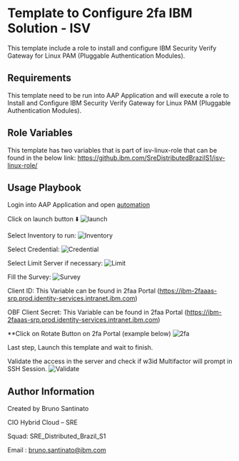 Template to Configure 2fa IBM Solution - ISV 
=========

This template include a role to install and configure IBM Security Verify Gateway for Linux PAM (Pluggable Authentication Modules). 

Requirements
------------

This template need to be run into AAP Application and will execute a role to Install and Configure IBM Security Verify Gateway for Linux PAM (Pluggable Authentication Modules).

Role Variables
--------------

This template has two variables that is part of isv-linux-role that can be found in the below link:
https://github.ibm.com/SreDistributedBrazilS1/isv-linux-role/

Usage Playbook
----------------

Login into AAP Application and open [automation](https://cio-ansible-automation.ibm.com/#/templates/job_template/4631/details)

Click on launch button :arrow_down:
![launch](https://github.ibm.com/SreDistributedBrazilS1/install-isv-linux/main/images/image1.jpg)

Select Inventory to run:
![Inventory](https://github.ibm.com/SreDistributedBrazilS1/install-isv-linux/main/images/image2.jpg)

Select Credential:
![Credential](https://github.ibm.com/SreDistributedBrazilS1/install-isv-linux/main/images/image3.jpg)

Select Limit Server if necessary:
![Limit](https://github.ibm.com/SreDistributedBrazilS1/install-isv-linux/main/images/image4.jpg)

Fill the Survey:
![Survey](https://github.ibm.com/SreDistributedBrazilS1/install-isv-linux/main/images/image5.jpg)

Client ID: This Variable can be found in 2faa Portal 
(https://ibm-2faaas-srp.prod.identity-services.intranet.ibm.com)

OBF Client Secret: This Variable can be found in 2faa Portal 
(https://ibm-2faaas-srp.prod.identity-services.intranet.ibm.com)

**Click on Rotate Button on 2fa Portal (example below)
![2fa](https://github.ibm.com/SreDistributedBrazilS1/install-isv-linux/main/images/image6.jpg)

Last step, Launch this template and wait to finish. 

Validate the access in the server and check if w3id Multifactor will prompt in SSH Session. 
![Validate](https://github.ibm.com/SreDistributedBrazilS1/install-isv-linux/main/images/image7.jpg)

Author Information
------------------

Created by Bruno Santinato

CIO Hybrid Cloud – SRE 

Squad: SRE_Distributed_Brazil_S1

Email : bruno.santinato@ibm.com
